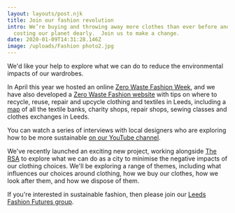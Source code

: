 ```yaml
---
layout: layouts/post.njk
title: Join our fashion revolution
intro: We’re buying and throwing away more clothes than ever before and it’s
  costing our planet dearly.  Join us to make a change.
date: 2020-01-09T14:31:28.146Z
image: /uploads/Fashion photo2.jpg
---
```

We'd like your help to explore what we can do to reduce the environmental impacts of our wardrobes. 

In April this year we hosted an online [Zero Waste Fashion Week](https://www.zerowasteleeds.org.uk/posts/zero-waste-fashion-week-2020/), and we have also developed a [Zero Waste Fashion website](https://zerowastefashion.fashion.blog/) with tips on where to recycle, reuse, repair and upcycle clothing and textiles in Leeds, including a [map](https://www.google.com/maps/d/u/1/viewer?hl=en&mid=18ktKdUeew3oQpjOnezeTyLtt9pk1KK7w&ll=53.83676365656107%2C-1.5013154999999188&z=11) of all the textile banks, charity shops, repair shops, sewing classes and clothes exchanges in Leeds.

You can watch a series of interviews with local designers who are exploring how to be more sustainable [on our YouTube channel](https://www.youtube.com/watch?v=msp47VGdgyw&list=PLcImqkHEpk0pY2cBDQoVIoptpDNTNN0-B).

We've recently launched an exciting new project, working alongside [The RSA](https://www.thersa.org/projects/make-fashion-circular) to explore what we can do as a city to minimise the negative impacts of our clothing choices. We'll be exploring a range of themes, including what influences our choices around clothing, how we buy our clothes, how we look after them, and how we dispose of them.

If you're interested in sustainable fashion, then please join our [Leeds Fashion Futures group](https://www.facebook.com/groups/leedsfashionfutures).